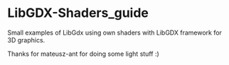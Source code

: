 LibGDX-Shaders_guide
====================
Small examples of LibGdx using own shaders with LibGDX framework for 3D graphics.

Thanks for mateusz-ant for doing some light stuff :)

